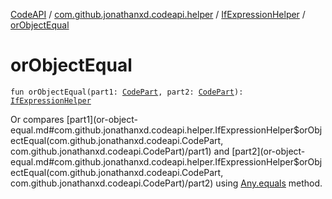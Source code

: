 [CodeAPI](../../index.md) / [com.github.jonathanxd.codeapi.helper](../index.md) / [IfExpressionHelper](index.md) / [orObjectEqual](.)

# orObjectEqual

`fun orObjectEqual(part1: `[`CodePart`](../../com.github.jonathanxd.codeapi/-code-part/index.md)`, part2: `[`CodePart`](../../com.github.jonathanxd.codeapi/-code-part/index.md)`): `[`IfExpressionHelper`](index.md)

Or compares [part1](or-object-equal.md#com.github.jonathanxd.codeapi.helper.IfExpressionHelper$orObjectEqual(com.github.jonathanxd.codeapi.CodePart, com.github.jonathanxd.codeapi.CodePart)/part1) and [part2](or-object-equal.md#com.github.jonathanxd.codeapi.helper.IfExpressionHelper$orObjectEqual(com.github.jonathanxd.codeapi.CodePart, com.github.jonathanxd.codeapi.CodePart)/part2) using [Any.equals](#) method.


